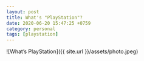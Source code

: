 ```yaml
---
layout: post
title: What's "PlayStation"?
date: 2020-06-20 15:47:25 +0759
category: personal
tags: [playstation]
---
```


![What’s PlayStation]({{ site.url }}/assets/photo.jpeg)

